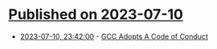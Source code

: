 # [Published on 2023-07-10](index.md)

* [2023-07-10, 23:42:00](https://soylentnews.org/article.pl?sid=23/07/10/0359259&from=rss) - [GCC Adopts A Code of Conduct](https://soylentnews.org/article.pl?sid=23/07/10/0359259&from=rss)
